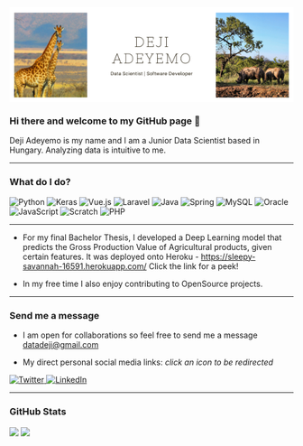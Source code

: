 
<img class="make-it-fit" src="/Deji adeyemo.png" alt="banner" align="center" />

 

### Hi there and welcome to my GitHub page 👋


Deji Adeyemo is my name and I am a Junior Data Scientist based in Hungary. Analyzing data is intuitive to me.

---

### What do I do?
<p>
<img alt="Python" src="https://img.shields.io/badge/Python-3776AB?logo=Python&logoColor=white&style=for-the-badge" />
<img alt="Keras" src="https://img.shields.io/badge/Keras-D00000?logo=Keras&logoColor=white&style=for-the-badge" />
<img alt="Vue.js" src="https://img.shields.io/badge/Vue.js-4FC08D?logo=Vue.js&logoColor=white&style=for-the-badge" />
<img alt="Laravel" src="https://img.shields.io/badge/Laravel-FF2D20?logo=Laravel&logoColor=white&style=for-the-badge" />
<img alt="Java" src="https://img.shields.io/badge/Java-007396?logo=Java&logoColor=white&style=for-the-badge" />
<img alt="Spring" src="https://img.shields.io/badge/Spring-6DB33F?logo=Spring&logoColor=white&style=for-the-badge" />
<img alt="MySQL" src="https://img.shields.io/badge/MySQL-4479A1?logo=MySQL&logoColor=white&style=for-the-badge" />
<img alt="Oracle" src="https://img.shields.io/badge/Oracle-F80000?logo=Oracle&logoColor=white&style=for-the-badge" />
<img alt="JavaScript" src="https://img.shields.io/badge/JavaScript-F7DF1E?logo=JavaScript&logoColor=white&style=for-the-badge" />
<img alt="Scratch" src="https://img.shields.io/badge/Scratch-4D97FF?logo=Scratch&logoColor=white&style=for-the-badge" />
<img alt="PHP" src="https://img.shields.io/badge/PHP-777BB4?logo=PHP&logoColor=white&style=for-the-badge" />
</p>

---
- For my final Bachelor Thesis, I developed a Deep Learning model that predicts the Gross Production Value of Agricultural products, given certain features. It was deployed onto Heroku -  https://sleepy-savannah-16591.herokuapp.com/  Click the link for a peek!


- In my free time I also enjoy contributing to OpenSource projects. 

---

### Send me a message
- I am open for collaborations so feel free to send me a message datadeji@gmail.com

- My direct personal social media links: _click an icon to be redirected_
<p>
  <a href="https://twitter.com/DejiAdeyemo4">
    <img alt="Twitter" src="https://img.shields.io/badge/Twitter-1DA1F2?logo=Twitter&logoColor=white&style=for-the-badge" />
  </a>
  
  <a href="https://www.linkedin.com/in/deji-adeyemo-7608b51b5/">
    <img alt="LinkedIn" src="https://img.shields.io/badge/LinkedIn-0077B5?logo=LinkedIn&logoColor=white&style=for-the-badge" />
  </a>  
  
</p>

---

### GitHub Stats
<p>
<img align="center" src="https://github-readme-stats.vercel.app/api?username=k-plasma&count_private=true&title_color=FD9047&icon_color=FD9047&text_color-0C2233&custom_title=Deji+Adeyemo's+GitHub+Stats&show_icons=true" />

<img align="center" src="https://github-readme-stats.vercel.app/api/top-langs/?username=k-plasma&title_color=FD9047&icon_color=FD9047&bg_color=0C2233&text_color=D6D6D6" />
</p>
